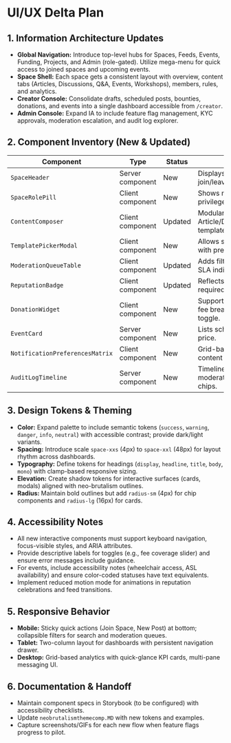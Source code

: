 # UI/UX Delta Plan

## 1. Information Architecture Updates
- **Global Navigation:** Introduce top-level hubs for Spaces, Feeds, Events, Funding, Projects, and Admin (role-gated). Utilize mega-menu for quick access to joined spaces and upcoming events.
- **Space Shell:** Each space gets a consistent layout with overview, content tabs (Articles, Discussions, Q&A, Events, Workshops), members, rules, and analytics.
- **Creator Console:** Consolidate drafts, scheduled posts, bounties, donations, and events into a single dashboard accessible from `/creator`.
- **Admin Console:** Expand IA to include feature flag management, KYC approvals, moderation escalation, and audit log explorer.

## 2. Component Inventory (New & Updated)
| Component | Type | Status | Notes |
| --- | --- | --- | --- |
| `SpaceHeader` | Server component | New | Displays space branding, rules CTA, join/leave actions, feature-flag aware. |
| `SpaceRolePill` | Client component | New | Shows member role, tooltip with privileges. |
| `ContentComposer` | Client component | Updated | Modular editor supporting Article/Discussion/Q&A/Event/Workshop templates with plugin architecture. |
| `TemplatePickerModal` | Client component | New | Allows selecting space-level templates with previews and accessibility hints. |
| `ModerationQueueTable` | Client component | Updated | Adds filters for queue type, bulk actions, SLA indicators. |
| `ReputationBadge` | Client component | Updated | Reflects new tiers, includes tooltip for required XP. |
| `DonationWidget` | Client component | New | Supports one-time/recurring pledges, fee breakdown slider, donor anonymity toggle. |
| `EventCard` | Server component | New | Lists schedule, venue/map, availability, price. |
| `NotificationPreferencesMatrix` | Client component | New | Grid-based control for per-space/per-content notification toggles. |
| `AuditLogTimeline` | Server component | New | Timeline visualization for moderation/flag changes with filter chips. |

## 3. Design Tokens & Theming
- **Color:** Expand palette to include semantic tokens (`success`, `warning`, `danger`, `info`, `neutral`) with accessible contrast; provide dark/light variants.
- **Spacing:** Introduce scale `space-xxs` (4px) to `space-xxl` (48px) for layout rhythm across dashboards.
- **Typography:** Define tokens for headings (`display`, `headline`, `title`, `body`, `mono`) with clamp-based responsive sizing.
- **Elevation:** Create shadow tokens for interactive surfaces (cards, modals) aligned with neo-brutalism outlines.
- **Radius:** Maintain bold outlines but add `radius-sm` (4px) for chip components and `radius-lg` (16px) for cards.

## 4. Accessibility Notes
- All new interactive components must support keyboard navigation, focus-visible styles, and ARIA attributes.
- Provide descriptive labels for toggles (e.g., fee coverage slider) and ensure error messages include guidance.
- For events, include accessibility notes (wheelchair access, ASL availability) and ensure color-coded statuses have text equivalents.
- Implement reduced motion mode for animations in reputation celebrations and feed transitions.

## 5. Responsive Behavior
- **Mobile:** Sticky quick actions (Join Space, New Post) at bottom; collapsible filters for search and moderation queues.
- **Tablet:** Two-column layout for dashboards with persistent navigation drawer.
- **Desktop:** Grid-based analytics with quick-glance KPI cards, multi-pane messaging UI.

## 6. Documentation & Handoff
- Maintain component specs in Storybook (to be configured) with accessibility checklists.
- Update `neobrutalismthemecomp.MD` with new tokens and examples.
- Capture screenshots/GIFs for each new flow when feature flags progress to pilot.
